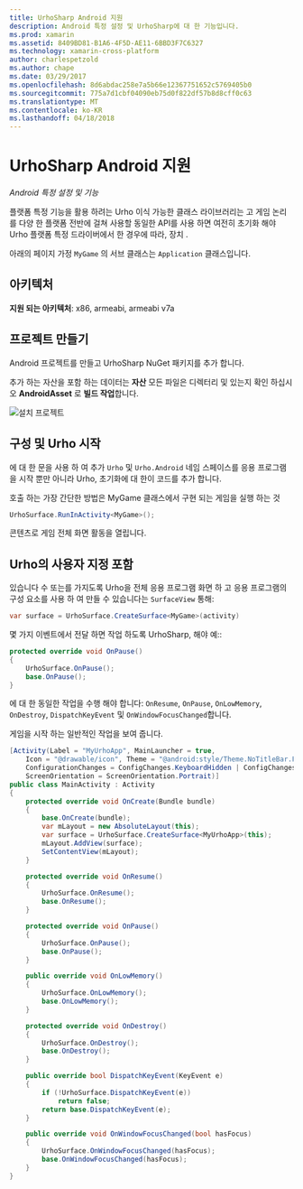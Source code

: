 ```yaml
---
title: UrhoSharp Android 지원
description: Android 특정 설정 및 UrhoSharp에 대 한 기능입니다.
ms.prod: xamarin
ms.assetid: 8409BD81-B1A6-4F5D-AE11-6BBD3F7C6327
ms.technology: xamarin-cross-platform
author: charlespetzold
ms.author: chape
ms.date: 03/29/2017
ms.openlocfilehash: 8d6abdac258e7a5b66e12367751652c5769405b0
ms.sourcegitcommit: 775a7d1cbf04090eb75d0f822df57b8d8cff0c63
ms.translationtype: MT
ms.contentlocale: ko-KR
ms.lasthandoff: 04/18/2018
---
```

# <a name="urhosharp-android-support"></a>UrhoSharp Android 지원

_Android 특정 설정 및 기능_

플랫폼 특정 기능을 활용 하려는 Urho 이식 가능한 클래스 라이브러리는 고 게임 논리를 다양 한 플랫폼 전반에 걸쳐 사용할 동일한 API를 사용 하면 여전히 초기화 해야 Urho 플랫폼 특정 드라이버에서 한 경우에 따라, 장치 .

아래의 페이지 가정 `MyGame` 의 서브 클래스는 `Application` 클래스입니다.

## <a name="architectures"></a>아키텍처

**지원 되는 아키텍처**: x86, armeabi, armeabi v7a

## <a name="create-a-project"></a>프로젝트 만들기

Android 프로젝트를 만들고 UrhoSharp NuGet 패키지를 추가 합니다.

추가 하는 자산을 포함 하는 데이터는 **자산** 모든 파일은 디렉터리 및 있는지 확인 하십시오 **AndroidAsset** 로 **빌드 작업**합니다.

![설치 프로젝트](android-images/image-3.png "자산 디렉터리에 자산을 포함 하는 추가 데이터")

## <a name="configure-and-launching-urho"></a>구성 및 Urho 시작

에 대 한 문을 사용 하 여 추가 `Urho` 및 `Urho.Android` 네임 스페이스를 응용 프로그램을 시작 뿐만 아니라 Urho, 초기화에 대 한이 코드를 추가 합니다.

호출 하는 가장 간단한 방법은 MyGame 클래스에서 구현 되는 게임을 실행 하는 것

```csharp
UrhoSurface.RunInActivity<MyGame>();
```

콘텐츠로 게임 전체 화면 활동을 열립니다.

## <a name="custom-embedding-of-urho"></a>Urho의 사용자 지정 포함

있습니다 수 또는를 가지도록 Urho을 전체 응용 프로그램 화면 하 고 응용 프로그램의 구성 요소를 사용 하 여 만들 수 있습니다는 `SurfaceView` 통해:

```csharp
var surface = UrhoSurface.CreateSurface<MyGame>(activity)
```

몇 가지 이벤트에서 전달 하면 작업 하도록 UrhoSharp, 해야 예::

```csharp
protected override void OnPause()
{
    UrhoSurface.OnPause();
    base.OnPause();
}
```

에 대 한 동일한 작업을 수행 해야 합니다: `OnResume`, `OnPause`, `OnLowMemory`, `OnDestroy`, `DispatchKeyEvent` 및 `OnWindowFocusChanged`합니다.

게임을 시작 하는 일반적인 작업을 보여 줍니다.

```csharp
[Activity(Label = "MyUrhoApp", MainLauncher = true,
    Icon = "@drawable/icon", Theme = "@android:style/Theme.NoTitleBar.Fullscreen",
    ConfigurationChanges = ConfigChanges.KeyboardHidden | ConfigChanges.Orientation,
    ScreenOrientation = ScreenOrientation.Portrait)]
public class MainActivity : Activity
{
    protected override void OnCreate(Bundle bundle)
    {
        base.OnCreate(bundle);
        var mLayout = new AbsoluteLayout(this);
        var surface = UrhoSurface.CreateSurface<MyUrhoApp>(this);
        mLayout.AddView(surface);
        SetContentView(mLayout);
    }

    protected override void OnResume()
    {
        UrhoSurface.OnResume();
        base.OnResume();
    }

    protected override void OnPause()
    {
        UrhoSurface.OnPause();
        base.OnPause();
    }

    public override void OnLowMemory()
    {
        UrhoSurface.OnLowMemory();
        base.OnLowMemory();
    }

    protected override void OnDestroy()
    {
        UrhoSurface.OnDestroy();
        base.OnDestroy();
    }

    public override bool DispatchKeyEvent(KeyEvent e)
    {
        if (!UrhoSurface.DispatchKeyEvent(e))
            return false;
        return base.DispatchKeyEvent(e);
    }

    public override void OnWindowFocusChanged(bool hasFocus)
    {
        UrhoSurface.OnWindowFocusChanged(hasFocus);
        base.OnWindowFocusChanged(hasFocus);
    }
}
```

